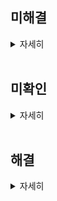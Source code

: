 ## 미해결

<details>
    <summary>자세히</summary>

</details>

<br>

## 미확인

<details>
    <summary>자세히</summary>
  
### [Ubunt.md](https://github.com/Kdyn08/Public/blob/main/Ubuntu.md)
  
  - 설치중 명령어를 입력했는데 반응이 없었다. 적용이 된 것일까?

         echo \
        "deb [arch=$(dpkg --print-architecture) signed-by=/usr/share/keyrings/docker-archive-keyring.gpg] https://download.docker.com/linux/ubuntu \
        $(lsb_release -cs) stable" | sudo tee /etc/apt/sources.list.d/docker.list > /dev/null
        
</details>

<br>
        
## 해결

<details>
    <summary>자세히</summary>

</details>


<br>
